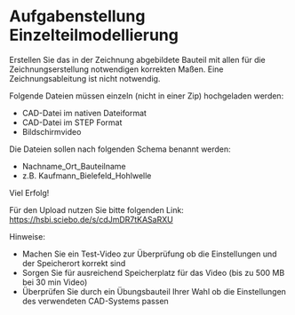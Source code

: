 # Aufgabenstellung Einzelteilmodellierung

Erstellen Sie das in der Zeichnung abgebildete Bauteil mit allen für die Zeichnungserstellung notwendigen korrekten Maßen. Eine Zeichnungsableitung ist nicht notwendig.

Folgende Dateien müssen einzeln (nicht in einer Zip) hochgeladen werden:
* CAD-Datei im nativen Dateiformat
* CAD-Datei im STEP Format
* Bildschirmvideo

Die Dateien sollen nach folgenden Schema benannt werden:
* Nachname_Ort_Bauteilname
* z.B. Kaufmann_Bielefeld_Hohlwelle

Viel Erfolg!

Für den Upload nutzen Sie bitte folgenden Link: 
https://hsbi.sciebo.de/s/cdJmDR7tKASaRXU


Hinweise:
* Machen Sie ein Test-Video zur Überprüfung ob die Einstellungen und der Speicherort korrekt sind
* Sorgen Sie für ausreichend Speicherplatz für das Video (bis zu 500 MB bei 30 min Video)
* Überprüfen Sie durch ein Übungsbauteil Ihrer Wahl ob die Einstellungen des verwendeten CAD-Systems passen
